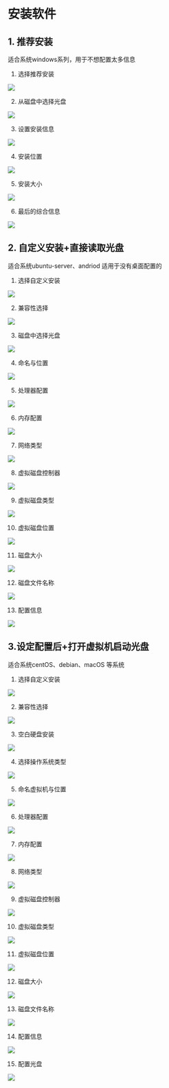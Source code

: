 # 安装软件

## 1. 推荐安装

适合系统windows系列，用于不想配置太多信息

1. 选择推荐安装

![](/simulate/vmware/tool/001.png)

2. 从磁盘中选择光盘

![](/simulate/vmware/tool/002.png)

3. 设置安装信息

![](/simulate/vmware/tool/003.png)

4. 安装位置

![](/simulate/vmware/tool/004.png)

5. 安装大小

![](/simulate/vmware/tool/005.png)

6. 最后的综合信息

![](/simulate/vmware/tool/006.png)


## 2. 自定义安装+直接读取光盘

适合系统ubuntu-server、andriod 适用于没有桌面配置的

1. 选择自定义安装

![](/simulate/vmware/tool/007.png)

2. 兼容性选择

![](/simulate/vmware/tool/008.png)

3. 磁盘中选择光盘

![](/simulate/vmware/tool/009.png)

4. 命名与位置

![](/simulate/vmware/tool/010.png)

5. 处理器配置

![](/simulate/vmware/tool/011.png)

6. 内存配置

![](/simulate/vmware/tool/012.png)

7. 网络类型

![](/simulate/vmware/tool/013.png)

8. 虚拟磁盘控制器

![](/simulate/vmware/tool/014.png)

9. 虚拟磁盘类型

![](/simulate/vmware/tool/015.png)

10. 虚拟磁盘位置

![](/simulate/vmware/tool/016.png)

11. 磁盘大小

![](/simulate/vmware/tool/017.png)

12. 磁盘文件名称

![](/simulate/vmware/tool/018.png)

13. 配置信息

![](/simulate/vmware/tool/019.png)


## 3.设定配置后+打开虚拟机启动光盘

适合系统centOS、debian、macOS 等系统

1. 选择自定义安装

![](/simulate/vmware/tool/007.png)

2. 兼容性选择

![](/simulate/vmware/tool/008.png)

3. 空白硬盘安装

![](/simulate/vmware/tool/021.png)

4. 选择操作系统类型

![](/simulate/vmware/tool/022.png)

5. 命名虚拟机与位置

![](/simulate/vmware/tool/023.png)

6. 处理器配置

![](/simulate/vmware/tool/011.png)

7. 内存配置

![](/simulate/vmware/tool/012.png)

8. 网络类型

![](/simulate/vmware/tool/013.png)

9. 虚拟磁盘控制器

![](/simulate/vmware/tool/014.png)

10. 虚拟磁盘类型

![](/simulate/vmware/tool/015.png)

11. 虚拟磁盘位置

![](/simulate/vmware/tool/016.png)

12. 磁盘大小

![](/simulate/vmware/tool/024.png)

13. 磁盘文件名称

![](/simulate/vmware/tool/025.png)

14. 配置信息

![](/simulate/vmware/tool/026.png)

15. 配置光盘

![](/simulate/vmware/tool/027.png)
